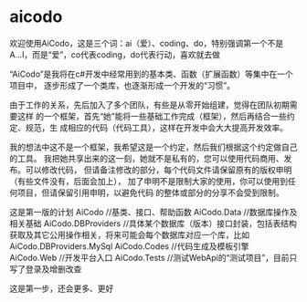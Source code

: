 # aicodo
欢迎使用AiCodo，这是三个词：ai（爱）、coding、do，特别强调第一个不是A...I，而是“爱”，co代表coding，do代表行动，喜欢就去做

“AiCodo”是我将在c#开发中经常用到的基本类、函数（扩展函数）等集中在一个项目中，
逐步形成了一个类库，也逐渐形成一个开发的“习惯”。

由于工作的关系，先后加入了多个团队，有些是从零开始组建，觉得在团队初期需要这样
的一个框架，首先“她”能将一些基础工作完成（框架），然后再结合一些约定、规范，生
成相应的代码（代码工具），这样在开发中会大大提高开发效率。

我的想法中这不是一个框架，我希望这是一个约定，然后我们根据这个约定做自己的工具。
我把她共享出来的这一刻，她就不是私有的，您可以使用代码商用、发布。可以修改代码，
但请备注修改的部分，每个代码文件请保留原有的版权申明（有些文件没有，后面会加上），
加了申明不是限制大家的使用，你可以使用到任何项目，但请保留引用申明，以避免代码
的整体或部分的分享不会受到限制。

这是第一版的计划
AiCodo					//基类、接口、帮助函数
AiCodo.Data				//数据库操作及相关基础
AiCodo.DBProviders		//具体某个数据库（版本）接口封装，包括表结构获取及其它公用操作相关，将来可能会每个数据库对应一个库，比如AiCodo.DBProviders.MySql
AiCodo.Codes			//代码生成及模板引擎
AiCodo.Web				//开发平台入口
AiCodo.Tests            //测试WebApi的“测试项目”，目前只写了登录及增删改查

这是第一步，还会更多、更好